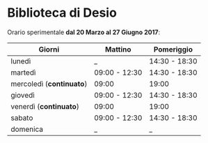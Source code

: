# Biblioteca di Desio

Orario sperimentale **dal 20 Marzo al 27 Giugno 2017**:

| Giorni | Mattino | Pomeriggio|
|-------|--------|-------------|
| lunedì | _ | 14:30 - 18:30 |
| martedì | 09:00 - 12:30 | 14:30 - 18:30 |
| mercoledì (**continuato**) | 09:00 | 19:00 |
| giovedì | 09:00 - 12:30 | 14:30 - 18:30 |
| venerdì (**continuato**) | 09:00 | 19:00 |
| sabato | 09:00 - 12:30 | 14:30 - 18:30 |
| domenica | _ | _ |
